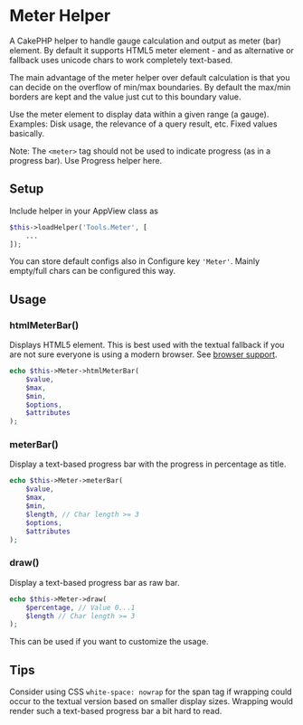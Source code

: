 # Meter Helper

A CakePHP helper to handle gauge calculation and output as meter (bar) element.
By default it supports HTML5 meter element - and as alternative or fallback uses unicode chars to work completely text-based.

The main advantage of the meter helper over default calculation is that you can decide on the overflow of min/max boundaries.
By default the max/min borders are kept and the value just cut to this boundary value.

Use the meter element to display data within a given range (a gauge).
Examples: Disk usage, the relevance of a query result, etc. Fixed values basically.

Note: The `<meter>` tag should not be used to indicate progress (as in a progress bar). Use Progress helper here.

## Setup
Include helper in your AppView class as
```php
$this->loadHelper('Tools.Meter', [
    ...
]);
```

You can store default configs also in Configure key `'Meter'`.
Mainly empty/full chars can be configured this way.

## Usage

### htmlMeterBar()
Displays HTML5 element.
This is best used with the textual fallback if you are not sure everyone is using a modern browser.
See [browser support](https://www.w3schools.com/tags/tag_meter.asp).

```php
echo $this->Meter->htmlMeterBar(
    $value,
    $max,
    $min,
    $options,
    $attributes
);
```

### meterBar()
Display a text-based progress bar with the progress in percentage as title.
```php
echo $this->Meter->meterBar(
    $value,
    $max,
    $min,
    $length, // Char length >= 3
    $options,
    $attributes
);
```

### draw()
Display a text-based progress bar as raw bar.
```php
echo $this->Meter->draw(
    $percentage, // Value 0...1
    $length // Char length >= 3
);
```
This can be used if you want to customize the usage.

## Tips

Consider using CSS `white-space: nowrap` for the span tag if wrapping could occur to the textual version based on smaller display sizes.
Wrapping would render such a text-based progress bar a bit hard to read.
